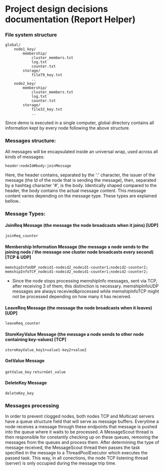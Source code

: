 # Project design decisions documentation (Report Helper)

### File system structure

```
global/
    node1_key/
        membership/
            cluster_members.txt
            log.txt
            counter.txt
        storage/
            file79_key.txt
            ..
    node2_key/
        membership/
            cluster_members.txt
            log.txt
            counter.txt
        storage/
            file32_key.txt
            ..
```

Since demo is executed in a single computer, global directory contains all information kept by every node following the above structure.


### Messages structure: 
All messages will be encapsulated inside an universal wrap, used across all kinds of messages:<br/>

``` header:nodeId#body:joinMessage ```

Here, the header contains, separated by the ':' character, the issuer of the message (the Id of the node that is sending the message), then, separated by a hashtag character '#', is the body. Identically shaped compared to the header, the body contains the actual message content. This message content varies depending on the message type. These types are explained bellow..


### Message Types:

#### JoinReq Message (the message the node broadcasts when it joins) [UDP]
``` joinReq_counter ```

#### Membership Information Message (the message a node sends to the joining node / the message one cluster node broadcasts every second) [TCP & UDP] 
``` memshipInfoUDP_nodeid1-nodeid2_nodeid1-counter1;nodeid2-counter2; ```<br/>
``` memshipInfoTCP_nodeid1-nodeid2_nodeid1-counter1;nodeid2-counter2; ```<br/>
- Since the node stops processing memshipInfo messages, sent via TCP, after receiving 3 of them, this distinction is necessary. memshipInfoUDP messages are always recevied&processed while memshipInfoTCP might not be processed depending on how many it has received.

#### LeaveReq Message (the message the node broadcasts when it leaves) [UDP]
``` leaveReq_counter ```

#### StoreKeyValue Message (the message a node sends to other node containing key-values) [TCP]
``` storeKeyValue_key1+value1-key2+value2 ```

#### GetValue Message
``` getValue_key ```
```returnGet_value ```

#### DeleteKey Message
``` deleteKey_key ```

### Messages processing

In order to prevent clogged nodes, both nodes TCP and Multicast servers have a queue structure field that will serve as message buffers. Everytime a node receives a message through these endpoints that message is pushed into the queue where it waits to be processed. A MessageScout thread is then responsible for constantly checking up on these queues, removing the messages from the queues and process them. After determining the type of message received, the MessageScout thread then passes the task specified in the message to a ThreadPoolExecutor which executes the passed task. This way, in all conections, the node TCP listening thread (server) is only occupied during the message trip time.  